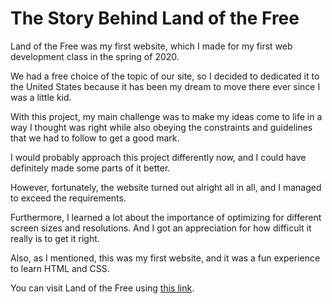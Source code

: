 # The Story Behind Land of the Free

Land of the Free was my first website, which I made for my first web development class in the spring of 2020.

We had a free choice of the topic of our site, so I decided to dedicated it to the United States because it has been my dream to move there ever since I was a little kid.

With this project, my main challenge was to make my ideas come to life in a way I thought was right while also obeying the constraints and guidelines that we had to follow to get a good mark.

I would probably approach this project differently now, and I could have definitely made some parts of it better.

However, fortunately, the website turned out alright all in all, and I managed to exceed the requirements.

Furthermore, I learned a lot about the importance of optimizing for different screen sizes and resolutions. And I got an appreciation for how difficult it really is to get it right.

Also, as I mentioned, this was my first website, and it was a fun experience to learn HTML and CSS.

You can visit Land of the Free using [this link](https://people.inf.elte.hu/gshkd4/).
